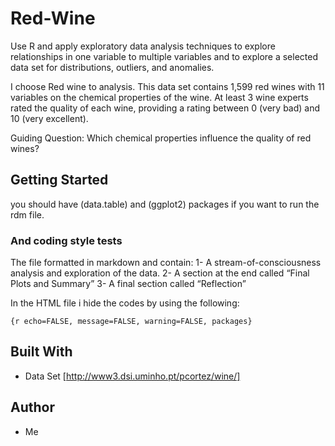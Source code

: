 # Red-Wine

Use R and apply exploratory data analysis techniques to explore relationships in one variable to multiple variables and to explore a selected data set for distributions, outliers, and anomalies.

I choose Red wine to analysis.
This data set contains 1,599 red wines with 11 variables on the chemical properties of the wine. At least 3 wine experts rated the quality of each wine, providing a rating between 0 (very bad) and 10 (very excellent).

Guiding Question: 
Which chemical properties influence the quality of red wines?

## Getting Started

you should have (data.table) and (ggplot2) packages if you want to run the rdm file.

### And coding style tests

The file formatted in markdown and contain: 
1- A stream-of-consciousness analysis and exploration of the data.
2- A section at the end called “Final Plots and Summary”
3- A final section called “Reflection”

In the HTML file i hide the codes by using the following:

```
{r echo=FALSE, message=FALSE, warning=FALSE, packages}
```

## Built With

* Data Set [http://www3.dsi.uminho.pt/pcortez/wine/]

## Author

* Me
